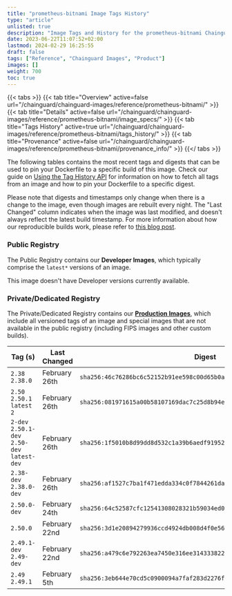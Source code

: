 ```yaml
---
title: "prometheus-bitnami Image Tags History"
type: "article"
unlisted: true
description: "Image Tags and History for the prometheus-bitnami Chainguard Image"
date: 2023-06-22T11:07:52+02:00
lastmod: 2024-02-29 16:25:55
draft: false
tags: ["Reference", "Chainguard Images", "Product"]
images: []
weight: 700
toc: true
---
```


{{< tabs >}}
{{< tab title="Overview" active=false url="/chainguard/chainguard-images/reference/prometheus-bitnami/" >}}
{{< tab title="Details" active=false url="/chainguard/chainguard-images/reference/prometheus-bitnami/image_specs/" >}}
{{< tab title="Tags History" active=true url="/chainguard/chainguard-images/reference/prometheus-bitnami/tags_history/" >}}
{{< tab title="Provenance" active=false url="/chainguard/chainguard-images/reference/prometheus-bitnami/provenance_info/" >}}
{{</ tabs >}}

The following tables contains the most recent tags and digests that can be used to pin your Dockerfile to a specific build of this image. Check our guide on [Using the Tag History API](/chainguard/chainguard-images/using-the-tag-history-api/) for information on how to fetch all tags from an image and how to pin your Dockerfile to a specific digest.

Please note that digests and timestamps only change when there is a change to the image, even though images are rebuilt every night. The "Last Changed" column indicates when the image was last modified, and doesn't always reflect the latest build timestamp. For more information about how our reproducible builds work, please refer to [this blog post](https://www.chainguard.dev/unchained/reproducing-chainguards-reproducible-image-builds).

### Public Registry
The Public Registry contains our **Developer Images**, which typically comprise the `latest*` versions of an image.

This image doesn't have Developer versions currently available.

### Private/Dedicated Registry
The Private/Dedicated Registry contains our **[Production Images](https://www.chainguard.dev/chainguard-images)**, which include all versioned tags of an image and special images that are not available in the public registry (including FIPS images and other custom builds).

| Tag (s)                                       | Last Changed  | Digest                                                                    |
|-----------------------------------------------|---------------|---------------------------------------------------------------------------|
|  `2.38` `2.38.0`                              | February 26th | `sha256:46c76286bc6c52152b91ee598c00d65b0aa0d541836746cd07833c45fb4c800f` |
|  `2.50` `2.50.1` `latest` `2`                 | February 26th | `sha256:081971615a00b58107169dac7c25d8b94ee6af4977001c749beb38e9501a23d5` |
|  `2-dev` `2.50.1-dev` `2.50-dev` `latest-dev` | February 26th | `sha256:1f5010b8d99dd8d532c1a39b6aedf91952840c1afbae72caa9ed28b2d3e07eb7` |
|  `2.38-dev` `2.38.0-dev`                      | February 26th | `sha256:af1527c7ba1f471edda334c0f7844261da8f89b92e7430cb90d4c57cfd17a185` |
|  `2.50.0-dev`                                 | February 24th | `sha256:64c52587cfc12541308028321b59034ed03b8ee9aa70d8db69f1c34b3cc0af0c` |
|  `2.50.0`                                     | February 22nd | `sha256:3d1e20894279936ccd4924db008d4f0e569c82cc62fdc84057c6c168152769fb` |
|  `2.49.1-dev` `2.49-dev`                      | February 22nd | `sha256:a479c6e792263ea7450e316ee3143338224e90706f2f9fa5b2ee524e0d7582f9` |
|  `2.49` `2.49.1`                              | February 5th  | `sha256:3eb644e70cd5c0900094a7faf283d2276fd4f48d94836735fd125209914fcf90` |

